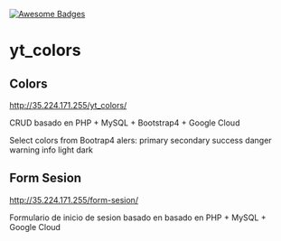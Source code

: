 [![Awesome Badges](https://img.shields.io/badge/badges-awesome-green.svg)](https://github.com/Naereen/badges)

# yt_colors

## Colors

http://35.224.171.255/yt_colors/

CRUD basado en PHP + MySQL + Bootstrap4 + Google Cloud

Select colors from Bootrap4 alers:
primary 
secondary
success
danger
warning
info
light
dark

## Form Sesion

http://35.224.171.255/form-sesion/

Formulario de inicio de sesion basado en basado en PHP + MySQL + Google Cloud
